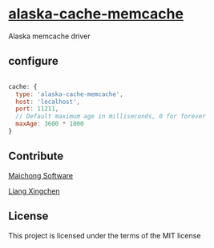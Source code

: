 # [alaska-cache-memcache](https://github.com/maichong/alaska-cache-memcache)
Alaska memcache driver

## configure

```javascript

cache: {
  type: 'alaska-cache-memcache',
  host: 'localhost',
  port: 11211,
  // Default maximum age in milliseconds, 0 for forever
  maxAge: 3600 * 1000
}

```

## Contribute
[Maichong Software](https://maichong.it)

[Liang Xingchen](https://github.com/liangxingchen)

## License

This project is licensed under the terms of the MIT license
